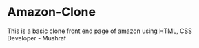 # Amazon-Clone
This is a basic clone front end page of amazon using HTML, CSS 
<br/>
Developer - Mushraf
